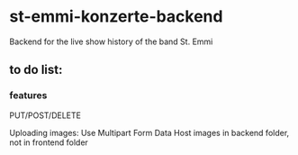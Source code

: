 # st-emmi-konzerte-backend
Backend for the live show history of the band St. Emmi

## to do list:

### features
PUT/POST/DELETE

Uploading images:
Use Multipart Form Data
Host images in backend folder, not in frontend folder